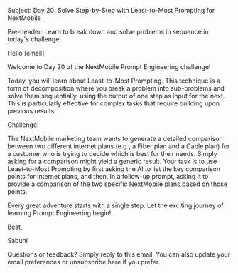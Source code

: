 Subject: Day 20: Solve Step-by-Step with Least-to-Most Prompting for NextMobile

Pre-header: Learn to break down and solve problems in sequence in today's challenge!

Hello [email],

Welcome to Day 20 of the NextMobile Prompt Engineering challenge!

Today, you will learn about Least-to-Most Prompting. This technique is a form of decomposition where you break a problem into sub-problems and solve them sequentially, using the output of one step as input for the next. This is particularly effective for complex tasks that require building upon previous results.

Challenge:

The NextMobile marketing team wants to generate a detailed comparison between two different internet plans (e.g., a Fiber plan and a Cable plan) for a customer who is trying to decide which is best for their needs. Simply asking for a comparison might yield a generic result. Your task is to use Least-to-Most Prompting by first asking the AI to list the key comparison points for internet plans, and then, in a follow-up prompt, asking it to provide a comparison of the two specific NextMobile plans based on those points.

Every great adventure starts with a single step. Let the exciting journey of learning Prompt Engineering begin!

Best,

Sabuhi

Questions or feedback? Simply reply to this email. You can also update your email preferences or unsubscribe here if you prefer. 
